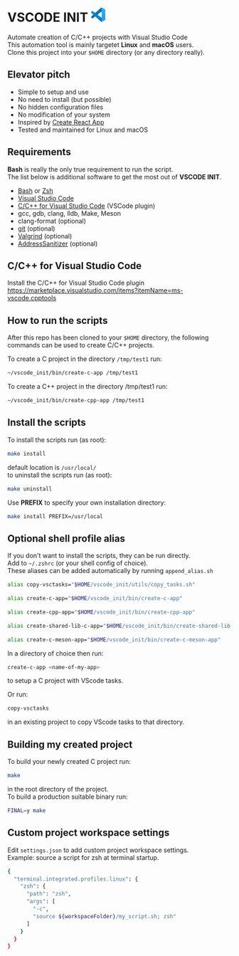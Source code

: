 # VSCODE INIT <img src="vscode.svg" width="32" alt="logo"/>

Automate creation of C/C++ projects with Visual Studio Code <br/>
This automation tool is mainly targetet **Linux** and **macOS** users. <br/>
Clone this project into your ```$HOME``` directory (or any directory really).

## Elevator pitch

* Simple to setup and use
* No need to install (but possible)
* No hidden configuration files
* No modification of your system
* Inspired by [Create React App](https://create-react-app.dev/)
* Tested and maintained for Linux and macOS

## Requirements

**Bash** is really the only true requirement to run the script. <br/>
The list below is additional software to get the most out of **VSCODE INIT**.

* [Bash](https://www.gnu.org/software/bash/) or [Zsh](https://www.zsh.org/)
* [Visual Studio Code](https://code.visualstudio.com/)
* [C/C++ for Visual Studio Code](https://marketplace.visualstudio.com/items?itemName=ms-vscode.cpptools) (VSCode plugin)
* gcc, gdb, clang, lldb, Make, Meson
* clang-format (optional)
* [git](https://git-scm.com/) (optional)
* [Valgrind](https://valgrind.org/) (optional)
* [AddressSanitizer](https://github.com/google/sanitizers/wiki/AddressSanitizer) (optional)

## C/C++ for Visual Studio Code

Install the C/C++ for Visual Studio Code plugin
<https://marketplace.visualstudio.com/items?itemName=ms-vscode.cpptools>

## How to run the scripts

After this repo has been cloned to your ```$HOME``` directory, the following commands
can be used to create C/C++ projects.

To create a C project in the directory ```/tmp/test1``` run:

```sh
~/vscode_init/bin/create-c-app /tmp/test1
```

To create a C++ project in the directory /tmp/test1 run:

```sh
~/vscode_init/bin/create-cpp-app /tmp/test1
```

## Install the scripts

To install the scripts run (as root):

```sh
make install
```

default location is ```/usr/local/``` <br/>
to uninstall the scripts run (as root):

```sh
make uninstall
```

Use **PREFIX** to specify your own installation directory:

```sh
make install PREFIX=/usr/local
```

## Optional shell profile alias

If you don't want to install the scripts, they can be run directly. <br/>
Add to ```~/.zshrc``` (or your shell config of choice). <br/>
These aliases can be added automatically by running ```append_alias.sh```

```sh
alias copy-vsctasks="$HOME/vscode_init/utils/copy_tasks.sh"
```

```sh
alias create-c-app="$HOME/vscode_init/bin/create-c-app"
```

```sh
alias create-cpp-app="$HOME/vscode_init/bin/create-cpp-app"
```

```sh
alias create-shared-lib-c-app="$HOME/vscode_init/bin/create-shared-lib-c-app"
```

```sh
alias create-c-meson-app="$HOME/vscode_init/bin/create-c-meson-app"
```

In a directory of choice then run:

```sh
create-c-app <name-of-my-app>
```

to setup a C project with VScode tasks.

Or run:

```sh
copy-vsctasks
```

in an existing project to copy VScode tasks to that directory.

## Building my created project

To build your newly created C project run:

```sh
make
```

in the root directory of the project. <br/>
To build a production suitable binary run:

```sh
FINAL=y make
```

## Custom project workspace settings

Edit `settings.json` to add custom project workspace settings. <br/>
Example: source a script for zsh at terminal startup.

```sh
{
  "terminal.integrated.profiles.linux": {
    "zsh": {
      "path": "zsh",
      "args": [
        "-c",
        "source ${workspaceFolder}/my_script.sh; zsh"
      ]
    }
  }
}
```
